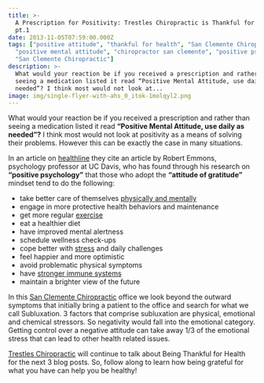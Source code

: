 ```yaml
---
title: >-
  A Prescription for Positivity: Trestles Chiropractic is Thankful for Health
  pt.1
date: 2013-11-05T07:59:00.000Z
tags: ["positive attitude", "thankful for health", "San Clemente Chiropractor",
  "positive mental attitude", "chiropractor san clemente", "positive psychology",
  "San Clemente Chiropractic"]
description: >-
  What would your reaction be if you received a prescription and rather than
  seeing a medication listed it read “Positive Mental Attitude, use daily as
  needed”? I think most would not look at...
image: img/single-flyer-with-ahs_0_itok-1molqyl2.png
---
```

What would your reaction be if you received a prescription and rather than seeing a medication listed it read **“Positive Mental Attitude, use daily as needed”?** I think most would not look at positivity as a means of solving their problems. However this can be exactly the case in many situations.

In an article on [healthline](http://www.healthline.com/health/depression/giving-thanks "Healthline") they cite an article by Robert Emmons, psychology professor at UC Davis, who has found through his research on **“positive psychology”** that those who adopt the **“attitude of gratitude”** mindset tend to do the following:

* take better care of themselves [physically and mentally](worlds-oldest-gymnast-shows-how-stay-active-your-80s.html "physical care")
* engage in more protective health behaviors and maintenance
* get more regular [exercise](power-power-walk.html "exercise")
* eat a healthier diet
* have improved mental alertness
* schedule wellness check-ups
* cope better with [stress](stress-affects-your-quality-life.html "Stress") and daily challenges
* feel happier and more optimistic
* avoid problematic physical symptoms
* have [stronger immune systems](diy-flu-shot-alternatives.html "immune system")
* maintain a brighter view of the future

In this [San Clemente Chiropractic](../index.html "San Clemente Chiropractic") office we look beyond the outward symptoms that initially bring a patient to the office and search for what we call Subluxation. 3 factors that comprise subluxation are physical, emotional and chemical stressors. So negativity would fall into the emotional category. Getting control over a negative attitude can take away 1/3 of the emotional stress that can lead to other health related issues.

[Trestles Chiropractic](http://www.trestleschiropractic.com/contact-us "Trestles Chiropractic") will continue to talk about Being Thankful for Health for the next 3 blog posts. So, follow along to learn how being grateful for what you have can help you be healthy!